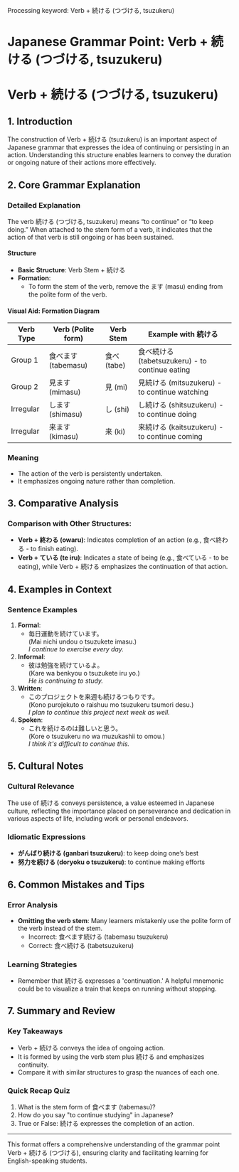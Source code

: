 Processing keyword: Verb + 続ける (つづける, tsuzukeru)
# Japanese Grammar Point: Verb + 続ける (つづける, tsuzukeru)
# Verb + 続ける (つづける, tsuzukeru)
## 1. Introduction
The construction of Verb + 続ける (tsuzukeru) is an important aspect of Japanese grammar that expresses the idea of continuing or persisting in an action. Understanding this structure enables learners to convey the duration or ongoing nature of their actions more effectively.
## 2. Core Grammar Explanation
### Detailed Explanation
The verb 続ける (つづける, tsuzukeru) means “to continue” or “to keep doing.” When attached to the stem form of a verb, it indicates that the action of that verb is still ongoing or has been sustained. 
#### Structure
- **Basic Structure**: Verb Stem + 続ける
- **Formation**: 
  - To form the stem of the verb, remove the ます (masu) ending from the polite form of the verb.
#### Visual Aid: Formation Diagram
| Verb Type | Verb (Polite form) | Verb Stem | Example with 続ける |
|-----------|---------------------|-----------|---------------------|
| Group 1   | 食べます (tabemasu) | 食べ (tabe)   | 食べ続ける (tabetsuzukeru) - to continue eating |
| Group 2   | 見ます (mimasu)     | 見 (mi)      | 見続ける (mitsuzukeru) - to continue watching |
| Irregular  | します (shimasu)   | し (shi)     | し続ける (shitsuzukeru) - to continue doing |
| Irregular  | 来ます (kimasu)    | 来 (ki)      | 来続ける (kaitsuzukeru) - to continue coming |
### Meaning
- The action of the verb is persistently undertaken.
- It emphasizes ongoing nature rather than completion.
## 3. Comparative Analysis
### Comparison with Other Structures:
- **Verb + 終わる (owaru)**: Indicates completion of an action (e.g., 食べ終わる - to finish eating).
- **Verb + ている (te iru)**: Indicates a state of being (e.g., 食べている - to be eating), while Verb + 続ける emphasizes the continuation of that action.
## 4. Examples in Context
### Sentence Examples
1. **Formal**: 
   - 毎日運動を続けています。  
     (Mai nichi undou o tsuzukete imasu.)  
     *I continue to exercise every day.*
2. **Informal**: 
   - 彼は勉強を続けているよ。  
     (Kare wa benkyou o tsuzukete iru yo.)  
     *He is continuing to study.*
3. **Written**: 
   - このプロジェクトを来週も続けるつもりです。  
     (Kono purojekuto o raishuu mo tsuzukeru tsumori desu.)  
     *I plan to continue this project next week as well.*
4. **Spoken**: 
   - これを続けるのは難しいと思う。  
     (Kore o tsuzukeru no wa muzukashii to omou.)  
     *I think it's difficult to continue this.*
## 5. Cultural Notes
### Cultural Relevance
The use of 続ける conveys persistence, a value esteemed in Japanese culture, reflecting the importance placed on perseverance and dedication in various aspects of life, including work or personal endeavors.
### Idiomatic Expressions
- **がんばり続ける (ganbari tsuzukeru)**: to keep doing one’s best 
- **努力を続ける (doryoku o tsuzukeru)**: to continue making efforts
## 6. Common Mistakes and Tips
### Error Analysis
- **Omitting the verb stem**: Many learners mistakenly use the polite form of the verb instead of the stem.
  - Incorrect: 食べます続ける (tabemasu tsuzukeru)
  - Correct: 食べ続ける (tabetsuzukeru)
### Learning Strategies
- Remember that 続ける expresses a 'continuation.' A helpful mnemonic could be to visualize a train that keeps on running without stopping.
## 7. Summary and Review
### Key Takeaways
- Verb + 続ける conveys the idea of ongoing action.
- It is formed by using the verb stem plus 続ける and emphasizes continuity.
- Compare it with similar structures to grasp the nuances of each one.
### Quick Recap Quiz
1. What is the stem form of 食べます (tabemasu)?
2. How do you say "to continue studying" in Japanese?
3. True or False: 続ける expresses the completion of an action.
---  
This format offers a comprehensive understanding of the grammar point Verb + 続ける (つづける), ensuring clarity and facilitating learning for English-speaking students.
